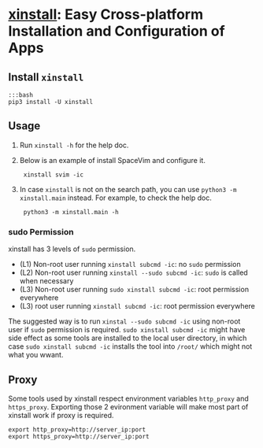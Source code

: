 # [xinstall](https://github.com/dclong/xinstall): Easy Cross-platform Installation and Configuration of Apps

## Install `xinstall`

    :::bash
    pip3 install -U xinstall

## Usage

1. Run `xinstall -h` for the help doc.
        
2. Below is an example of install SpaceVim and configure it.

        xinstall svim -ic
    
3. In case `xinstall` is not on the search path, 
    you can use `python3 -m xinstall.main` instead. 
    For example, 
    to check the help doc.
    
        python3 -m xinstall.main -h
        
### sudo Permission

xinstall has 3 levels of `sudo` permission.

- (L1) Non-root user running `xinstall subcmd -ic`: no `sudo` permission
- (L2) Non-root user running `xinstall --sudo subcmd -ic`: `sudo` is called when necessary
- (L3) Non-root user running `sudo xinstall subcmd -ic`: root permission everywhere
- (L3) root user running `xinstall subcmd -ic`: root permission everywhere

The suggested way is to run `xinstal --sudo subcmd -ic` using non-root user if `sudo` permission is required.
`sudo xinstall subcmd -ic` might have side effect as some tools are installed to the local user directory,
in which case `sudo xinstall subcmd -ic` installs the tool into `/root/` 
which might not what you wwant.

## Proxy

Some tools used by xinstall respect environment variables `http_proxy` and `https_proxy`.
Exporting those 2 evironment variable will make most part of xinstall work if proxy is required. 
```
export http_proxy=http://server_ip:port
export https_proxy=http://server_ip:port
```
